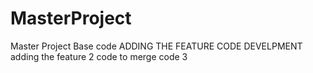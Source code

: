 # MasterProject
Master Project Base code
ADDING THE FEATURE CODE DEVELPMENT 
adding the feature 2 code to merge 
code 3
